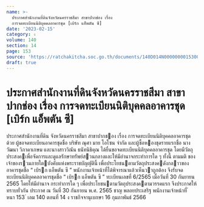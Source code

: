 ```yaml
---
name: >-
  ประกาศสำนักงานที่ดินจังหวัดนครราชสีมา สาขาปากช่อง เรื่อง
  การจดทะเบียนนิติบุคคลอาคารชุด [เบิร์ก แอ็พตัน ซี]
date: '2023-02-15'
category: ง
volume: 140
section: 14
page: 153
source: 'https://ratchakitcha.soc.go.th/documents/140D014N0000000015300.pdf'
draft: true
---
```


# ประกาศสำนักงานที่ดินจังหวัดนครราชสีมา สาขาปากช่อง เรื่อง การจดทะเบียนนิติบุคคลอาคารชุด [เบิร์ก แอ็พตัน ซี]

ประกาศสํานักงานที่ดิน จังหวัดนครราชสีมา สาขาปากชอง เรื่อง การจดทะเบียนนิติบุคคลอาคารชุด ด้วย ผู้ขอจดทะเบียนอาคารชุดชื่อ บริษัท ณุศา มาย โอโซน จํากัด และผู้ซื้อหองชุดรายแรกชื่อ นางวัฒนา วิภาดาเกษม และนางสาววิณัน ธนัทนิธิคุณ ได้ยื่นขอจดทะเบียนนิติบุคคลอาคารชุด โดยมีวัตถุประสงคเพื่อจัดการและดูแลรักษาทรัพย์สวนกลางและให้มีอํานาจกระทําการใด ๆ ทั้งนี้ ตามมติ ของเจ้าของรวมภายใตบังคับแห่งพระราชบัญญัตินี้ เพื่อประโยชนตามวัตถุประสงคดังกลาวของอาคารชุดชื่อ “ เบิรก แอ็พตัน ซี ” พนักงานเจ้าหน้าที่ได้พิจารณาแล้วเห็นวาถูกต้อง จึงรับจดทะเบียนนิติบุคคลอาคารชุดชื่อ “ เบิรก แอ็พตัน ซี ” ทะเบียนเลขที่ 6/2565 เมื่อวันที่ 30 กันยายน 2565 โดยให้มีอํานาจ กระทําการใด ๆ เพื่อประโยชนตามวัตถุประสงคตามวรรคแรก จึงประกาศให้ทราบทั่วกัน ประกาศ ณ วันที่ 30 กันยายน พ.ศ. 2565 ชาญ พลอยประเสริฐ พนักงานเจ้าหน้าที่ ้ หนา 153 ่ เลม 140 ตอนที่ 14 ง ราชกิจจานุเบกษา 16 กุมภาพันธ์ 2566
